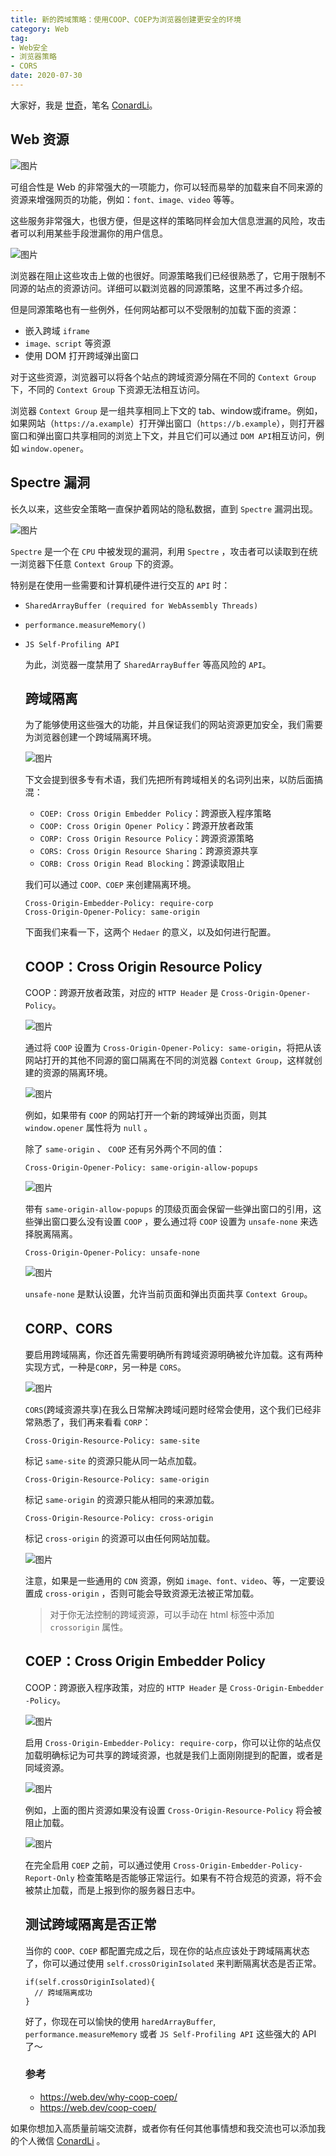 ```yaml
---
title: 新的跨域策略：使用COOP、COEP为浏览器创建更安全的环境
category: Web
tag: 
- Web安全
- 浏览器策略
- CORS
date: 2020-07-30
---
```


大家好，我是 [世奇](https://mp.weixin.qq.com/s?__biz=Mzk0MDMwMzQyOA==&mid=2247493407&idx=1&sn=41b8782a3bdc75b211206b06e1929a58&chksm=c2e11234f5969b22a0d7fd50ec32be9df13e2caeef186b30b5d653836b0725def8ccd58a56cf#rd)，笔名 [ConardLi](https://mp.weixin.qq.com/s?__biz=Mzk0MDMwMzQyOA==&mid=2247493407&idx=1&sn=41b8782a3bdc75b211206b06e1929a58&chksm=c2e11234f5969b22a0d7fd50ec32be9df13e2caeef186b30b5d653836b0725def8ccd58a56cf#rd)。




## Web 资源

![图片](https://p3-juejin.byteimg.com/tos-cn-i-k3u1fbpfcp/b57d3e9e8b3946bc9cbc9aacb58ae8dd~tplv-k3u1fbpfcp-zoom-1.image)

可组合性是 Web 的非常强大的一项能力，你可以轻而易举的加载来自不同来源的资源来增强网页的功能，例如：`font、image、video` 等等。

这些服务非常强大，也很方便，但是这样的策略同样会加大信息泄漏的风险，攻击者可以利用某些手段泄漏你的用户信息。

![图片](https://p3-juejin.byteimg.com/tos-cn-i-k3u1fbpfcp/ee5a4eae21be47e891091407b2427278~tplv-k3u1fbpfcp-zoom-1.image)

浏览器在阻止这些攻击上做的也很好。同源策略我们已经很熟悉了，它用于限制不同源的站点的资源访问。详细可以戳浏览器的同源策略，这里不再过多介绍。

但是同源策略也有一些例外，任何网站都可以不受限制的加载下面的资源：

-   嵌入跨域 `iframe`
-   `image、script` 等资源
-   使用 DOM 打开跨域弹出窗口

对于这些资源，浏览器可以将各个站点的跨域资源分隔在不同的 `Context Group` 下，不同的 `Context Group` 下资源无法相互访问。

浏览器 `Context Group` 是一组共享相同上下文的 tab、window或iframe。例如，如果网站（`https://a.example`）打开弹出窗口（`https://b.example`），则打开器窗口和弹出窗口共享相同的浏览上下文，并且它们可以通过 `DOM API`相互访问，例如 `window.opener`。

## Spectre 漏洞

长久以来，这些安全策略一直保护着网站的隐私数据，直到 `Spectre` 漏洞出现。

![图片](https://p3-juejin.byteimg.com/tos-cn-i-k3u1fbpfcp/b07282fcb2d24a43ae7e9150c7728460~tplv-k3u1fbpfcp-zoom-1.image)

`Spectre` 是一个在 `CPU` 中被发现的漏洞，利用 `Spectre` ，攻击者可以读取到在统一浏览器下任意 `Context Group` 下的资源。

特别是在使用一些需要和计算机硬件进行交互的 `API` 时：

-   `SharedArrayBuffer (required for WebAssembly Threads)`

-   `performance.measureMemory()`

-   `JS Self-Profiling API`

    为此，浏览器一度禁用了 `SharedArrayBuffer` 等高风险的 `API`。

    ## 跨域隔离

    为了能够使用这些强大的功能，并且保证我们的网站资源更加安全，我们需要为浏览器创建一个跨域隔离环境。

    ![图片](https://p3-juejin.byteimg.com/tos-cn-i-k3u1fbpfcp/c93b99317ef040a2b22d8d7b6b29c3d9~tplv-k3u1fbpfcp-zoom-1.image)

    下文会提到很多专有术语，我们先把所有跨域相关的名词列出来，以防后面搞混：

    -   `COEP: Cross Origin Embedder Policy`：跨源嵌入程序策略
    -   `COOP: Cross Origin Opener Policy`：跨源开放者政策
    -   `CORP: Cross Origin Resource Policy`：跨源资源策略
    -   `CORS: Cross Origin Resource Sharing`：跨源资源共享
    -   `CORB: Cross Origin Read Blocking`：跨源读取阻止

    我们可以通过 `COOP、COEP` 来创建隔离环境。

    ```
    Cross-Origin-Embedder-Policy: require-corp
    Cross-Origin-Opener-Policy: same-origin
    ```

    下面我们来看一下，这两个 `Hedaer` 的意义，以及如何进行配置。

    ## COOP：Cross Origin Resource Policy

    COOP：跨源开放者政策，对应的 `HTTP Header` 是 `Cross-Origin-Opener-Policy`。

    ![图片](https://p3-juejin.byteimg.com/tos-cn-i-k3u1fbpfcp/231d2d4c714f4a209d2e947d6f0917f3~tplv-k3u1fbpfcp-zoom-1.image)

    通过将 `COOP` 设置为 `Cross-Origin-Opener-Policy: same-origin`，将把从该网站打开的其他不同源的窗口隔离在不同的浏览器 `Context Group`，这样就创建的资源的隔离环境。

    ![图片](https://p3-juejin.byteimg.com/tos-cn-i-k3u1fbpfcp/24a321e06d264191b428700aa5bb64aa~tplv-k3u1fbpfcp-zoom-1.image)

    例如，如果带有 `COOP` 的网站打开一个新的跨域弹出页面，则其 `window.opener` 属性将为 `null` 。

    除了 `same-origin` 、 `COOP` 还有另外两个不同的值：

    ```
    Cross-Origin-Opener-Policy: same-origin-allow-popups
    ```

    ![图片](https://p3-juejin.byteimg.com/tos-cn-i-k3u1fbpfcp/1e75da89a3b1422ea308a00866c4c83f~tplv-k3u1fbpfcp-zoom-1.image)

    带有 `same-origin-allow-popups` 的顶级页面会保留一些弹出窗口的引用，这些弹出窗口要么没有设置 `COOP` ，要么通过将 `COOP` 设置为 `unsafe-none` 来选择脱离隔离。

    ```
    Cross-Origin-Opener-Policy: unsafe-none
    ```

    ![图片](https://p3-juejin.byteimg.com/tos-cn-i-k3u1fbpfcp/0e5ffefc426f4206a9fc7c4ca1b1ad2f~tplv-k3u1fbpfcp-zoom-1.image)

    `unsafe-none` 是默认设置，允许当前页面和弹出页面共享 `Context Group`。

    ## CORP、CORS

    要启用跨域隔离，你还首先需要明确所有跨域资源明确被允许加载。这有两种实现方式，一种是`CORP`，另一种是 `CORS`。

    ![图片](https://p3-juejin.byteimg.com/tos-cn-i-k3u1fbpfcp/411a6d8b0a254f4bb4e7777f7dec1543~tplv-k3u1fbpfcp-zoom-1.image)

    `CORS`(跨域资源共享)在我么日常解决跨域问题时经常会使用，这个我们已经非常熟悉了，我们再来看看 `CORP`：

    ```
    Cross-Origin-Resource-Policy: same-site
    ```

    标记 `same-site` 的资源只能从同一站点加载。

    ```
    Cross-Origin-Resource-Policy: same-origin
    ```

    标记 `same-origin` 的资源只能从相同的来源加载。

    ```
    Cross-Origin-Resource-Policy: cross-origin
    ```

    标记 `cross-origin` 的资源可以由任何网站加载。

    ![图片](https://p3-juejin.byteimg.com/tos-cn-i-k3u1fbpfcp/d0bc83fda62a4c3a9dcf38255b081b11~tplv-k3u1fbpfcp-zoom-1.image)

    注意，如果是一些通用的 `CDN` 资源，例如 `image、font、video`、等，一定要设置成 `cross-origin` ，否则可能会导致资源无法被正常加载。

    > 对于你无法控制的跨域资源，可以手动在 html 标签中添加 `crossorigin` 属性。

    ## COEP：Cross Origin Embedder Policy

    COOP：跨源嵌入程序政策，对应的 `HTTP Header` 是 `Cross-Origin-Embedder -Policy`。

    ![图片](https://p3-juejin.byteimg.com/tos-cn-i-k3u1fbpfcp/636444b56d1e4873a31d152e7848955d~tplv-k3u1fbpfcp-zoom-1.image)

    启用 `Cross-Origin-Embedder-Policy: require-corp`，你可以让你的站点仅加载明确标记为可共享的跨域资源，也就是我们上面刚刚提到的配置，或者是同域资源。

    ![图片](https://p3-juejin.byteimg.com/tos-cn-i-k3u1fbpfcp/4e5aeec7d6fd47948d82a66f1a2dc3c4~tplv-k3u1fbpfcp-zoom-1.image)

    例如，上面的图片资源如果没有设置 `Cross-Origin-Resource-Policy` 将会被阻止加载。

    ![图片](https://p3-juejin.byteimg.com/tos-cn-i-k3u1fbpfcp/0dab94a80423494287a246054a8a1aa8~tplv-k3u1fbpfcp-zoom-1.image)

    在完全启用 `COEP` 之前，可以通过使用 `Cross-Origin-Embedder-Policy-Report-Only` 检查策略是否能够正常运行。如果有不符合规范的资源，将不会被禁止加载，而是上报到你的服务器日志中。

    ## 测试跨域隔离是否正常

    当你的 `COOP、COEP` 都配置完成之后，现在你的站点应该处于跨域隔离状态了，你可以通过使用 `self.crossOriginIsolated` 来判断隔离状态是否正常。

    ```
    if(self.crossOriginIsolated){
      // 跨域隔离成功
    }
    ```

    好了，你现在可以愉快的使用 `haredArrayBuffer`, `performance.measureMemory` 或者 `JS Self-Profiling API` 这些强大的 API 了～

    ### 参考

    -   <https://web.dev/why-coop-coep/>
    -   <https://web.dev/coop-coep/>




如果你想加入高质量前端交流群，或者你有任何其他事情想和我交流也可以添加我的个人微信 [ConardLi](https://mp.weixin.qq.com/s?__biz=Mzk0MDMwMzQyOA==&mid=2247493407&idx=1&sn=41b8782a3bdc75b211206b06e1929a58&chksm=c2e11234f5969b22a0d7fd50ec32be9df13e2caeef186b30b5d653836b0725def8ccd58a56cf#rd) 。
